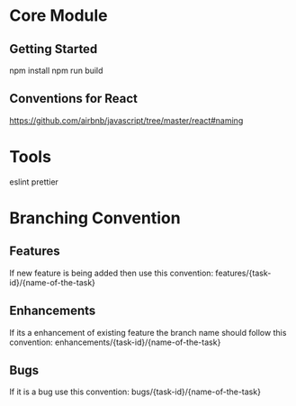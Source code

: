 # Core Module
## Getting Started
npm install
npm run build

## Conventions for React
https://github.com/airbnb/javascript/tree/master/react#naming

# Tools
eslint
prettier

# Branching Convention
## Features
If new feature is being added then use this convention:
features/{task-id}/{name-of-the-task}

## Enhancements
If its a enhancement of existing feature the branch name should follow this convention:
enhancements/{task-id}/{name-of-the-task}

## Bugs
If it is a bug use this convention:
bugs/{task-id}/{name-of-the-task}

